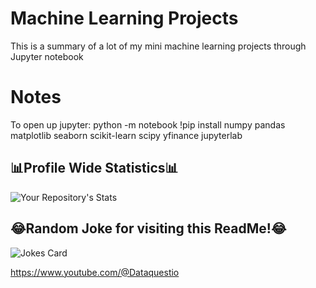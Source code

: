# Machine Learning Projects
This is a summary of a lot of my mini machine learning projects through Jupyter notebook

# Notes
To open up jupyter:     python -m notebook
!pip install numpy pandas matplotlib seaborn scikit-learn scipy yfinance jupyterlab


## 📊Profile Wide Statistics📊

![Your Repository's Stats](https://github-readme-stats.vercel.app/api?username=ethanw2457&show_icons=true)

## 😂Random Joke for visiting this ReadMe!😂
![Jokes Card](https://readme-jokes.vercel.app/api)
 
https://www.youtube.com/@Dataquestio
